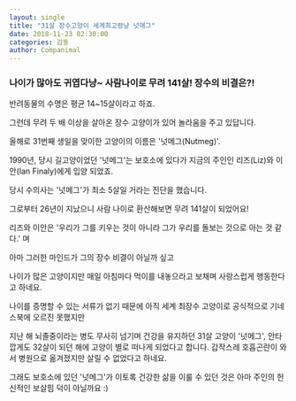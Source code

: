 ```yaml
---
layout: single
title: "31살 장수고양이 세계최고령냥 넛매그"
date: 2018-11-23 02:30:00
categories: 감동
author: Companimal
---
```


### 나이가 많아도 귀엽다냥~ 사람나이로 무려 141살! 장수의 비결은?!

반려동물의 수명은 평균 14~15살이라고 하죠.

그런데 무려 두 배 이상을 살아온 장수 고양이가 있어 놀라움을 주고 있답니다.

올해로 31번째 생일을 맞이한 고양이의 이름은 '넛메그(Nutmeg)'.

1990년, 당시 길고양이었던 '넛메그'는 보호소에 있다가 지금의 주인인 리즈(Liz)와 이안(Ian Finaly)에게 입양 되었죠.

당시 수의사는 '넛메그'가 최소 5살일 거라는 진단을 했습니다.

그로부터 26년이 지났으니 사람 나이로 환산해보면 무려 141살이 되었어요!

리즈와 이안은 '우리가 그를 키우는 것이 아니라 그가 우리를 돌보는 것으로 아는 것 같다.' 며

아마 그러한 마인드가 그의 장수 비결이 아닐까 싶고

나이가 많은 고양이지만 매일 아침마다 먹이를 내놓으라고 보채며 사랑스럽게 행동한다고 하네요.

나이를 증명할 수 있는 서류가 없기 때문에 아직 세계 최장수 고양이로 공식적으로 기네스북에 오르진 못했지만

지난 해 뇌졸중이라는 병도 무사히 넘기며 건강을 유지하던 31살 고양이 '넛메그', 안타깝게도 32살이 되던 해에 고양이 별로 떠나게 되었다고 합니다. 갑작스레 호흡곤란이 와서 병원으로 옮겨졌지만 살릴 수 없었다고 하네요.

그래도 보호소에 있던 '넛메그'가 이토록 건강한 삶을 이룰 수 있던 것은 아마 주인의 헌신적인 보살핌 덕이 아닐까요 :)
